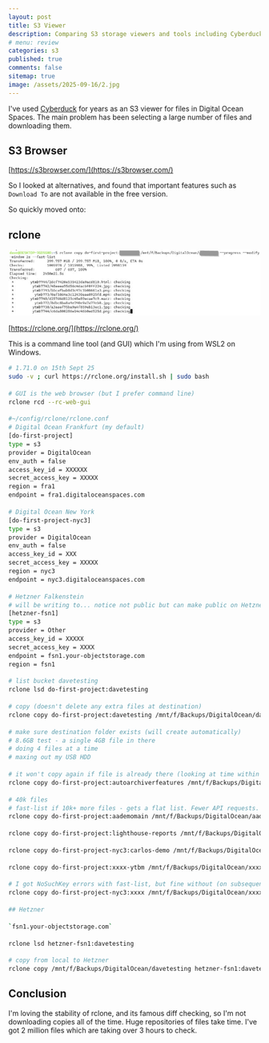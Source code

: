 ```yaml
---
layout: post
title: S3 Viewer 
description: Comparing S3 storage viewers and tools including Cyberduck, S3 Browser, and rclone for managing large file collections 
# menu: review
categories: s3 
published: true 
comments: false     
sitemap: true
image: /assets/2025-09-16/2.jpg
---
```


<!-- [![alt text](/assets/2025-08-30/6.jpg "Volcano")](/assets/2025-08-30/6.jpg) -->

I've used [Cyberduck](https://cyberduck.io/) for years as an S3 viewer for files in Digital Ocean Spaces. The main problem has been selecting a large number of files and downloading them.

## S3 Browser

[https://s3browser.com/](https://s3browser.com/)

So I looked at alternatives, and found that important features such as `Download To` are not available in the free version.

So quickly moved onto:


## rclone

[![alt text](/assets/2025-09-16/2.jpg "Checking")](/assets/2025-09-16/2.jpg)

[https://rclone.org/](https://rclone.org/)

This is a command line tool (and GUI) which I'm using from WSL2 on Windows.

```bash
# 1.71.0 on 15th Sept 25
sudo -v ; curl https://rclone.org/install.sh | sudo bash

# GUI is the web browser (but I prefer command line)
rclone rcd --rc-web-gui

#~/config/rclone/rclone.conf
# Digital Ocean Frankfurt (my default)
[do-first-project]
type = s3
provider = DigitalOcean
env_auth = false
access_key_id = XXXXXX
secret_access_key = XXXXX
region = fra1
endpoint = fra1.digitaloceanspaces.com

# Digital Ocean New York
[do-first-project-nyc3]
type = s3
provider = DigitalOcean
env_auth = false
access_key_id = XXX
secret_access_key = XXXXX 
region = nyc3
endpoint = nyc3.digitaloceanspaces.com

# Hetzner Falkenstein
# will be writing to... notice not public but can make public on Hetzner UI
[hetzner-fsn1]
type = s3
provider = Other
access_key_id = XXXXX 
secret_access_key = XXXX 
endpoint = fsn1.your-objectstorage.com
region = fsn1

# list bucket davetesting
rclone lsd do-first-project:davetesting

# copy (doesn't delete any extra files at destination)
rclone copy do-first-project:davetesting /mnt/f/Backups/DigitalOcean/davetesting --progress

# make sure destination folder exists (will create automatically)
# 8.6GB test - a single 4GB file in there
# doing 4 files at a time
# maxing out my USB HDD

# it won't copy again if file is already there (looking at time within 2 secs worked for me)
rclone copy do-first-project:autoarchiverfeatures /mnt/f/Backups/DigitalOcean/autoarchiverfeatures --progress --modify-window 2s

# 40k files
# fast-list if 10k+ more files - gets a flat list. Fewer API requests. More RAM usage locally.
rclone copy do-first-project:aademomain /mnt/f/Backups/DigitalOcean/aademomain --progress --modify-window 2s --fast-list

rclone copy do-first-project:lighthouse-reports /mnt/f/Backups/DigitalOcean/lighthouse-reports --progress --modify-window 2s --fast-list

rclone copy do-first-project-nyc3:carlos-demo /mnt/f/Backups/DigitalOcean/carlos-demo --progress --modify-window 2s --fast-list

rclone copy do-first-project:xxxx-ytbm /mnt/f/Backups/DigitalOcean/xxxx-ytbm --progress --modify-window 2s --fast-list

# I got NoSuchKey errors with fast-list, but fine without (on subsequent checks)
rclone copy do-first-project-nyc3:xxxx /mnt/f/Backups/DigitalOcean/xxxx --progress --modify-window 2s --fast-list

## Hetzner

`fsn1.your-objectstorage.com`

rclone lsd hetzner-fsn1:davetesting

# copy from local to Hetzner
rclone copy /mnt/f/Backups/DigitalOcean/davetesting hetzner-fsn1:davetesting  --progress
```


## Conclusion

I'm loving the stability of rclone, and its famous diff checking, so I'm not downloading copies all of the time. Huge repositories of files take time. I've got 2 million files which are taking over 3 hours to check.
